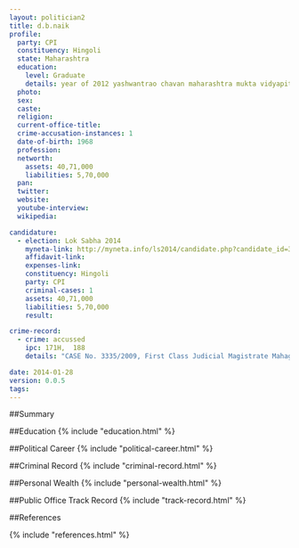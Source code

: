 ```yaml
---
layout: politician2
title: d.b.naik
profile: 
  party: CPI
  constituency: Hingoli
  state: Maharashtra
  education: 
    level: Graduate
    details: year of 2012 yashwantrao chavan maharashtra mukta vidyapith nashik
  photo: 
  sex: 
  caste: 
  religion: 
  current-office-title: 
  crime-accusation-instances: 1
  date-of-birth: 1968
  profession: 
  networth: 
    assets: 40,71,000
    liabilities: 5,70,000
  pan: 
  twitter: 
  website: 
  youtube-interview: 
  wikipedia: 

candidature: 
  - election: Lok Sabha 2014
    myneta-link: http://myneta.info/ls2014/candidate.php?candidate_id=3510
    affidavit-link: 
    expenses-link: 
    constituency: Hingoli 
    party: CPI
    criminal-cases: 1
    assets: 40,71,000
    liabilities: 5,70,000
    result:  

crime-record: 
  - crime: accussed
    ipc: 171H,  188
    details: "CASE No. 3335/2009, First Class Judicial Magistrate Mahagaon" 

date: 2014-01-28
version: 0.0.5
tags: 
---
```

##Summary


##Education
{% include "education.html" %}


##Political Career
{% include "political-career.html" %}


##Criminal Record
{% include "criminal-record.html" %}


##Personal Wealth
{% include "personal-wealth.html" %}


##Public Office Track Record
{% include "track-record.html" %}


##References


{% include "references.html" %}